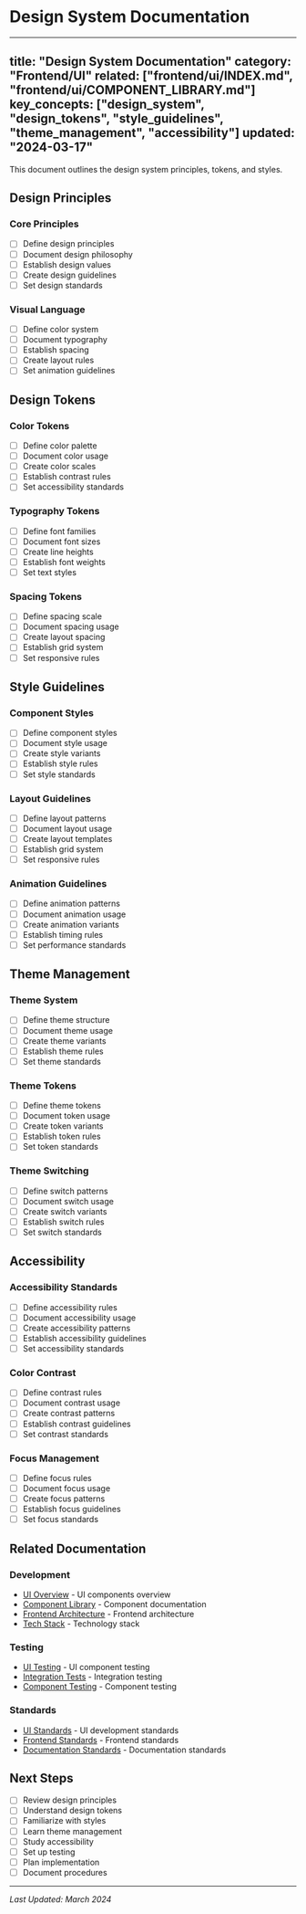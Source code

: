 # Design System Documentation

---
title: "Design System Documentation"
category: "Frontend/UI"
related: ["frontend/ui/INDEX.md", "frontend/ui/COMPONENT_LIBRARY.md"]
key_concepts: ["design_system", "design_tokens", "style_guidelines", "theme_management", "accessibility"]
updated: "2024-03-17"
---

This document outlines the design system principles, tokens, and styles.

## Design Principles

### Core Principles
- [ ] Define design principles
- [ ] Document design philosophy
- [ ] Establish design values
- [ ] Create design guidelines
- [ ] Set design standards

### Visual Language
- [ ] Define color system
- [ ] Document typography
- [ ] Establish spacing
- [ ] Create layout rules
- [ ] Set animation guidelines

## Design Tokens

### Color Tokens
- [ ] Define color palette
- [ ] Document color usage
- [ ] Create color scales
- [ ] Establish contrast rules
- [ ] Set accessibility standards

### Typography Tokens
- [ ] Define font families
- [ ] Document font sizes
- [ ] Create line heights
- [ ] Establish font weights
- [ ] Set text styles

### Spacing Tokens
- [ ] Define spacing scale
- [ ] Document spacing usage
- [ ] Create layout spacing
- [ ] Establish grid system
- [ ] Set responsive rules

## Style Guidelines

### Component Styles
- [ ] Define component styles
- [ ] Document style usage
- [ ] Create style variants
- [ ] Establish style rules
- [ ] Set style standards

### Layout Guidelines
- [ ] Define layout patterns
- [ ] Document layout usage
- [ ] Create layout templates
- [ ] Establish grid system
- [ ] Set responsive rules

### Animation Guidelines
- [ ] Define animation patterns
- [ ] Document animation usage
- [ ] Create animation variants
- [ ] Establish timing rules
- [ ] Set performance standards

## Theme Management

### Theme System
- [ ] Define theme structure
- [ ] Document theme usage
- [ ] Create theme variants
- [ ] Establish theme rules
- [ ] Set theme standards

### Theme Tokens
- [ ] Define theme tokens
- [ ] Document token usage
- [ ] Create token variants
- [ ] Establish token rules
- [ ] Set token standards

### Theme Switching
- [ ] Define switch patterns
- [ ] Document switch usage
- [ ] Create switch variants
- [ ] Establish switch rules
- [ ] Set switch standards

## Accessibility

### Accessibility Standards
- [ ] Define accessibility rules
- [ ] Document accessibility usage
- [ ] Create accessibility patterns
- [ ] Establish accessibility guidelines
- [ ] Set accessibility standards

### Color Contrast
- [ ] Define contrast rules
- [ ] Document contrast usage
- [ ] Create contrast patterns
- [ ] Establish contrast guidelines
- [ ] Set contrast standards

### Focus Management
- [ ] Define focus rules
- [ ] Document focus usage
- [ ] Create focus patterns
- [ ] Establish focus guidelines
- [ ] Set focus standards

## Related Documentation

### Development
- [UI Overview](INDEX.md) - UI components overview
- [Component Library](COMPONENT_LIBRARY.md) - Component documentation
- [Frontend Architecture](../ARCHITECTURE.md) - Frontend architecture
- [Tech Stack](../TECH_STACK.md) - Technology stack

### Testing
- [UI Testing](../../testing/frontend/UI_TESTING.md) - UI component testing
- [Integration Tests](../../testing/frontend/INTEGRATION_TESTING.md) - Integration testing
- [Component Testing](../../testing/frontend/COMPONENT_TESTING.md) - Component testing

### Standards
- [UI Standards](../../standards/UI_STANDARDS.md) - UI development standards
- [Frontend Standards](../../standards/FRONTEND_STANDARDS.md) - Frontend standards
- [Documentation Standards](../../standards/DOCUMENTATION.md) - Documentation standards

## Next Steps

- [ ] Review design principles
- [ ] Understand design tokens
- [ ] Familiarize with styles
- [ ] Learn theme management
- [ ] Study accessibility
- [ ] Set up testing
- [ ] Plan implementation
- [ ] Document procedures

---

*Last Updated: March 2024* 
